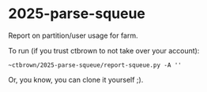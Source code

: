 # 2025-parse-squeue

Report on partition/user usage for farm.

To run (if you trust ctbrown to not take over your account):
```
~ctbrown/2025-parse-squeue/report-squeue.py -A ''
```

Or, you know, you can clone it yourself ;).